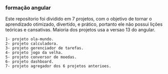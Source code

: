 ### formação angular

Este repositorio foi dividido em 7 projetos, com o objetivo de tornar o aprendizado otimizado, divertido, e prático, portanto ele não possui lições teóricas e cansativas.
Maioria dos projetos usa a versao 13 do angular.

    1- projeto ola-mundo.
    2- projeto calculadora.
    3- projeto gerenciador de tarefas.
    4- projeto jogo da velha.
    5- projeto conversor de moedas.
    6- projeto dashboard.
    7- projeto agregador dos 6 projetos anterioes.
